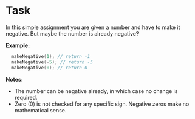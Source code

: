# Task

In this simple assignment you are given a number and have to make it negative. But maybe the number is already negative?

**Example:**

```C++
  makeNegative(1); // return -1
  makeNegative(-5); // return -5
  makeNegative(0); // return 0
```

**Notes:**

- The number can be negative already, in which case no change is required.
- Zero (0) is not checked for any specific sign. Negative zeros make no mathematical sense.
